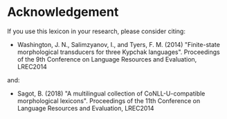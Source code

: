 # Acknowledgement

If you use this lexicon in your research, please consider citing:

* Washington, J. N., Salimzyanov, I., and Tyers, F. M. (2014) "Finite-state morphological transducers for three Kypchak languages". Proceedings of the 9th Conference on Language Resources and Evaluation, LREC2014 

and:

* Sagot, B. (2018) "A multilingual collection of CoNLL-U-compatible morphological lexicons".  Proceedings of the 11th Conference on Language Resources and Evaluation, LREC2014 
